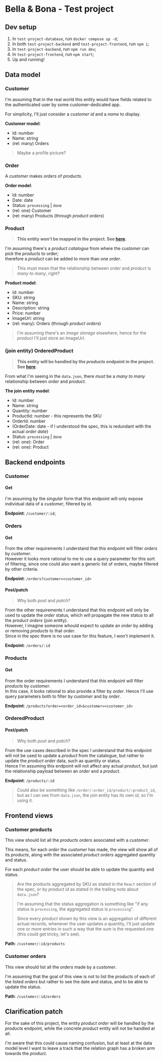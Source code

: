 # Bella & Bona - Test project

## Dev setup

1. In `test-project-database`, run `docker compose up -d`;
1. In both `test-project-backend` and `test-project-frontend`, run `npm i`;
1. In `test-project-backend`, run `npm run dev`;
1. In `test-project-frontend`, run `npm start`;
1. Up and running!

## Data model

### Customer

I'm assuming that in the real world this entity would have fields related to the authenticated user by some customer-dedicated app.

For simplicity, I'll just consider a _customer id_ and a _name_ to display.

**Customer model**:

- Id: number
- Name: string
- (rel: many) Orders

> Maybe a profile picture?

### Order

A _customer_ makes _orders_ of _products_.

**Order model**:

- Id: number
- Date: date
- Status: `processing` | `done`
- (rel: one) Customer
- (rel: many) Products (through _product orders_)

### Product

> **This entity won't be mapped in the project. See [here](#clarification-patch).**

I'm assuming there's a _product catalogue_ from where the _customer_ can pick the _products_ to order;  
therefore a _product_ can be added to more than one _order_.

> This must mean that the relationship between _order_ and _product_ is _many to many_, right?

**Product model**:

- Id: number
- SKU: string
- Name: string
- Description: string
- Price: number
- ImageUrl: string
- (rel: many): Orders (through _product orders_)

> I'm assuming there's an _image storage_ elsewhere, hence for the _product_ I'll just store an ImageUrl.

### (join entity) OrderedProduct

> **This entity will be handled by the _products_ endpoint in the project. See [here](#clarification-patch).**

From what I'm seeing in the `data.json`, there _must_ be a _many to many_ relationship between _order_ and _product_.

**The join entity model**:

- Id: number
- Name: string
- Quantity: number
- ProductId: number - this represents the SKU
- OrderId: number
- (OrderDate: date - if I understood the spec, this is redundant with the actual _order date_)
- Status: `processing` | `done`
- (rel: one): Order
- (rel: one): Product

## Backend endpoints

### Customer

#### Get

I'm assuming by the _singular_ form that this endpoint will only expose individual data of a _customer_, filtered by id.

**Endpoint**: `/customer/:id`;

### Orders

#### Get

From the other requirements I understand that this endpoint will filter _orders_ by _customer_.  
However it looks more rational to me to use a query parameter for this sort of filtering, since one could also want a generic list of orders, maybe filtered by other criteria.

**Endpoint**: `/orders?customer=<customer_id>`

#### Post/patch

> Why both _post_ and _patch_?

From the other requirements I understand that this endpoint will only be used to update the _order_ status, which will propagate the new status to all the _product orders_ (join entity).  
However, I imagine someone whould expect to update an _order_ by adding or removing _products_ to that _order_.  
Since in the spec there is no use case for this feature, I won't implement it.

**Endpoint**: `/orders/:id`

### Products

#### Get

From the order requirements I understand that this endpoint will filter _products_ by _customer_.  
In this case, it looks rational to also provide a filter by _order_. Hence I'll use query parameters both to filter by _customer_ and by _order_.

**Endpoint**: `/products?order=<order_id>&customer=<customer_id>`

### OrderedProduct

#### Post/patch

> Why both _post_ and _patch_?

From the use cases described in the spec I understand that this endpoint will not be used to update a _product_ from the catalogue,
but rather to update the _product order_ data, such as quantity or status.  
Hence I'm assuming this endpoint will not affect any actual _product_, but just the relationship payload between an _order_ and a _product_.

**Endpoint**: `/products/:id`

> Could also be something like `/order/:order_id/product/:product_id`, but as I can see from `data.json`, the join entity has its own _id_, so I'm using it.

## Frontend views

### Customer products

This view should list all the _products orders_ associated with a _customer_.

This means, for each _order_ the _customer_ has made, the view will show all of its _products_,
along with the associated _product orders_ aggregated quantity and status.

For each _product order_ the user should be able to update the quantity and status.

> Are the products aggregated by SKU as stated in the `React` section of the spec, or by _product id_ as stated in the trailing note about `data.json`?
>
> I'm assuming that the status aggregation is something like "if any status is `processing`, the aggregated status is `processing`".
>
> Since every _product_ shown by this view is an aggregation of different actual records, whenever the user updates a quantity,
> I'll just update one or more entries in such a way that the sum is the requested one (this could get tricky, let's see).

**Path**: `/customer/:id/products`

### Customer orders

This view should list all the _orders_ made by a _customer_.

I'm assuming that the goal of this view is not to list the _products_ of each of the listed _orders_ but rather to see the date and status,
and to be able to update the status.

**Path**: `/customer/:id/orders`

## Clarification patch

For the sake of this project, the entity _product order_ will be handled by the _products_ endpoint, while the concrete _product_ entity will not be handled at all.

I'm aware that this could cause naming confusion, but at least at the data model level I want to leave a track that the relation graph has a broken arm towards the _product_.